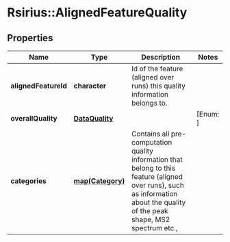 # Rsirius::AlignedFeatureQuality


## Properties
Name | Type | Description | Notes
------------ | ------------- | ------------- | -------------
**alignedFeatureId** | **character** | Id of the feature (aligned over runs) this quality information belongs to. | 
**overallQuality** | [**DataQuality**](DataQuality.md) |  | [Enum: ] 
**categories** | [**map(Category)**](Category.md) | Contains all pre-computation quality information that belong to  this feature (aligned over runs), such as information about the quality of the peak shape, MS2 spectrum etc., | 


